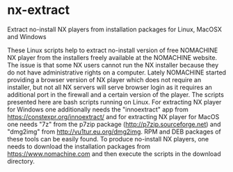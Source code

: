 # nx-extract
Extract no-install NX players from installation packages for Linux, MacOSX and Windows

These Linux scripts help to extract no-install version of free NOMACHINE NX player from the installers freely available at the NOMACHINE website. The issue is that some NX users cannot run the NX installer because they do not have administrative rights on a computer. Lately NOMACHINE started providing a browser version of NX player which does not require an installer, but not all NX servers will serve browser login as it requires an additional port in the firewall and a certain version of the player.
The scripts presented here are bash scripts running on Linux. For extracting NX player for Windows one additionally needs the "innoextract" app from https://constexpr.org/innoextract/ and for extracting NX player for MacOS one needs "7z" from the p7zip package (http://p7zip.sourceforge.net) and "dmg2img" from http://vu1tur.eu.org/dmg2img. RPM and DEB packages of these tools can be easily found.
To produce no-install NX players, one needs to download the installation packages from https://www.nomachine.com and then execute the scripts in the download directory.
